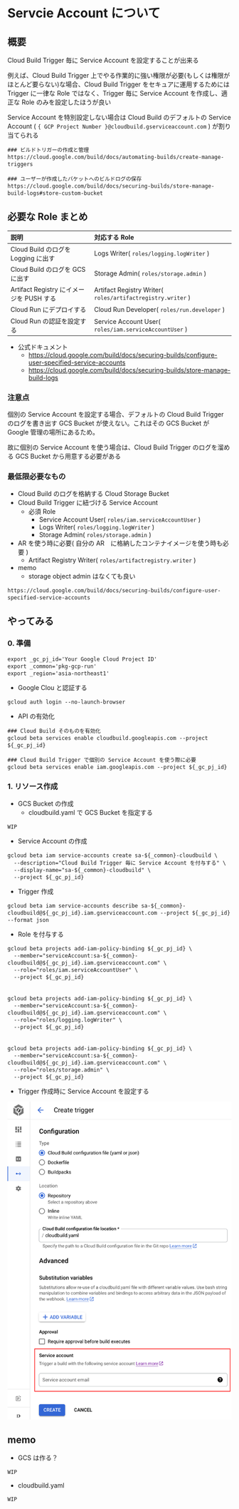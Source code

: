 # Servcie Account について

## 概要

Cloud Build Trigger 毎に Service Account を設定することが出来る

例えば、Cloud Build Trigger 上でやる作業的に強い権限が必要(もしくは権限がほとんど要らない)な場合、Cloud Build Trigger をセキュアに運用するためには Trigger に一律な Role ではなく、Trigger 毎に Service Account を作成し、適正な Role のみを設定したほうが良い

Service Account を特別設定しない場合は Cloud Build のデフォルトの Service Account ( `{ GCP Project Number }@cloudbuild.gserviceaccount.com` ) が割り当てられる

```
### ビルドトリガーの作成と管理
https://cloud.google.com/build/docs/automating-builds/create-manage-triggers

### ユーザーが作成したバケットへのビルドログの保存
https://cloud.google.com/build/docs/securing-builds/store-manage-build-logs#store-custom-bucket
```

## 必要な Role まとめ

説明 | 対応する Role
:- | :-
Cloud Build のログを Logging に出す | Logs Writer( `roles/logging.logWriter` )
Cloud Build のログを GCS に出す | Storage Admin( `roles/storage.admin` )
Artifact Registry にイメージを PUSH する | Artifact Registry Writer( `roles/artifactregistry.writer` )
Cloud Run にデプロイする | Cloud Run Developer( `roles/run.developer` )
Cloud Run の認証を設定する | Service Account User( `roles/iam.serviceAccountUser` )

+ 公式ドキュメント
  + https://cloud.google.com/build/docs/securing-builds/configure-user-specified-service-accounts
  + https://cloud.google.com/build/docs/securing-builds/store-manage-build-logs

### 注意点

個別の Service Account を設定する場合、デフォルトの Cloud Build Trigger のログを書き出す GCS Bucket が使えない。これはその GCS Bucket が Google 管理の場所にあるため。

故に個別の Service Account を使う場合は、Cloud Build Trigger のログを溜める GCS Bucket から用意する必要がある

### 最低限必要なもの

+ Cloud Build のログを格納する Cloud Storage Bucket
+ Cloud Build Trigger に紐づける Service Account
  + 必須 Role
    + Service Account User( `roles/iam.serviceAccountUser` ) 
    + Logs Writer( `roles/logging.logWriter` )
    + Storage Admin( `roles/storage.admin` )
+ AR を使う時に必要( 自分の AR　に格納したコンテナイメージを使う時も必要 )
  + Artifact Registry Writer( `roles/artifactregistry.writer` )
+ memo
  + storage object admin はなくても良い


```
https://cloud.google.com/build/docs/securing-builds/configure-user-specified-service-accounts
```


## やってみる

### 0. 準備

```
export _gc_pj_id='Your Google Cloud Project ID'
export _common='pkg-gcp-run'
export _region='asia-northeast1'
```

+ Google Clou と認証する

```
gcloud auth login --no-launch-browser
```

+ API の有効化

```
### Cloud Build そのものを有効化
gcloud beta services enable cloudbuild.googleapis.com --project ${_gc_pj_id}

### Cloud Build Trigger で個別の Service Account を使う際に必要
gcloud beta services enable iam.googleapis.com --project ${_gc_pj_id}
```

### 1. リソース作成

+ GCS Bucket の作成
  + cloudbuild.yaml で GCS Bucket を指定する

```
WIP
```

+ Service Account の作成

```
gcloud beta iam service-accounts create sa-${_common}-cloudbuild \
  --description="Cloud Build Trigger 毎に Service Account を付与する" \
  --display-name="sa-${_common}-cloudbuild" \
  --project ${_gc_pj_id}
```

+ Trigger 作成

```
gcloud beta iam service-accounts describe sa-${_common}-cloudbuild@${_gc_pj_id}.iam.gserviceaccount.com --project ${_gc_pj_id} --format json
```

+ Role を付与する

```
gcloud beta projects add-iam-policy-binding ${_gc_pj_id} \
  --member="serviceAccount:sa-${_common}-cloudbuild@${_gc_pj_id}.iam.gserviceaccount.com" \
  --role="roles/iam.serviceAccountUser" \
  --project ${_gc_pj_id}


gcloud beta projects add-iam-policy-binding ${_gc_pj_id} \
  --member="serviceAccount:sa-${_common}-cloudbuild@${_gc_pj_id}.iam.gserviceaccount.com" \
  --role="roles/logging.logWriter" \
  --project ${_gc_pj_id}


gcloud beta projects add-iam-policy-binding ${_gc_pj_id} \
  --member="serviceAccount:sa-${_common}-cloudbuild@${_gc_pj_id}.iam.gserviceaccount.com" \
  --role="roles/storage.admin" \
  --project ${_gc_pj_id}
```

+ Trigger 作成時に Service Account を設定する

![](./01.png)

## memo

+ GCS は作る？

```
WIP
```


+ cloudbuild.yaml

```
WIP
```

